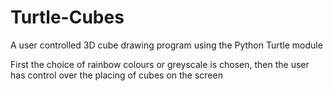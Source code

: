 # Turtle-Cubes
A user controlled 3D cube drawing program using the Python Turtle module

First the choice of rainbow colours or greyscale is chosen, then the user has control over the placing of cubes on the screen
